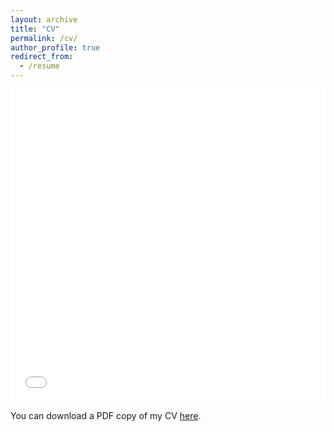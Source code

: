 ```yaml
---
layout: archive
title: "CV"
permalink: /cv/
author_profile: true
redirect_from:
  - /resume
---
```


<iframe src="Minje_CV_10.18.2021.pdf" width="100%" height="500" frameborder="no" border="0" marginwidth="0" marginheight="0"></iframe>

You can download a PDF copy of my CV [here](/files/pdf/Minje_CV_10.18.2021.pdf).
